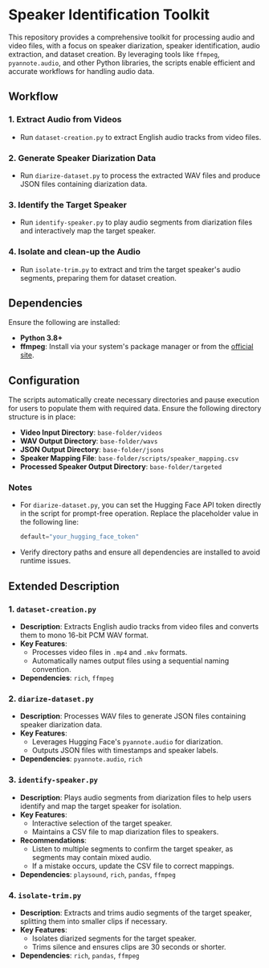 # Speaker Identification Toolkit

This repository provides a comprehensive toolkit for processing audio and video files, with a focus on speaker diarization, speaker identification, audio extraction, and dataset creation. By leveraging tools like `ffmpeg`, `pyannote.audio`, and other Python libraries, the scripts enable efficient and accurate workflows for handling audio data.

## Workflow

### 1. Extract Audio from Videos
- Run `dataset-creation.py` to extract English audio tracks from video files.

### 2. Generate Speaker Diarization Data
- Run `diarize-dataset.py` to process the extracted WAV files and produce JSON files containing diarization data.

### 3. Identify the Target Speaker
- Run `identify-speaker.py` to play audio segments from diarization files and interactively map the target speaker.

### 4. Isolate and clean-up the Audio
- Run `isolate-trim.py` to extract and trim the target speaker's audio segments, preparing them for dataset creation.

## Dependencies

Ensure the following are installed:

- **Python 3.8+**
- **ffmpeg**: Install via your system's package manager or from the [official site](https://ffmpeg.org/).

## Configuration

The scripts automatically create necessary directories and pause execution for users to populate them with required data. Ensure the following directory structure is in place:

- **Video Input Directory**: `base-folder/videos`
- **WAV Output Directory**: `base-folder/wavs`
- **JSON Output Directory**: `base-folder/jsons`
- **Speaker Mapping File**: `base-folder/scripts/speaker_mapping.csv`
- **Processed Speaker Output Directory**: `base-folder/targeted`

### Notes

- For `diarize-dataset.py`, you can set the Hugging Face API token directly in the script for prompt-free operation. Replace the placeholder value in the following line:
  ```python
  default="your_hugging_face_token"
  ```
- Verify directory paths and ensure all dependencies are installed to avoid runtime issues.

## Extended Description

### 1. `dataset-creation.py`
- **Description**: Extracts English audio tracks from video files and converts them to mono 16-bit PCM WAV format.
- **Key Features**:
  - Processes video files in `.mp4` and `.mkv` formats.
  - Automatically names output files using a sequential naming convention.
- **Dependencies**: `rich`, `ffmpeg`

### 2. `diarize-dataset.py`
- **Description**: Processes WAV files to generate JSON files containing speaker diarization data.
- **Key Features**:
  - Leverages Hugging Face's `pyannote.audio` for diarization.
  - Outputs JSON files with timestamps and speaker labels.
- **Dependencies**: `pyannote.audio`, `rich`

### 3. `identify-speaker.py`
- **Description**: Plays audio segments from diarization files to help users identify and map the target speaker for isolation.
- **Key Features**:
  - Interactive selection of the target speaker.
  - Maintains a CSV file to map diarization files to speakers.
- **Recommendations**:
  - Listen to multiple segments to confirm the target speaker, as segments may contain mixed audio.
  - If a mistake occurs, update the CSV file to correct mappings.
- **Dependencies**: `playsound`, `rich`, `pandas`, `ffmpeg`

### 4. `isolate-trim.py`
- **Description**: Extracts and trims audio segments of the target speaker, splitting them into smaller clips if necessary.
- **Key Features**:
  - Isolates diarized segments for the target speaker.
  - Trims silence and ensures clips are 30 seconds or shorter.
- **Dependencies**: `rich`, `pandas`, `ffmpeg`
  
